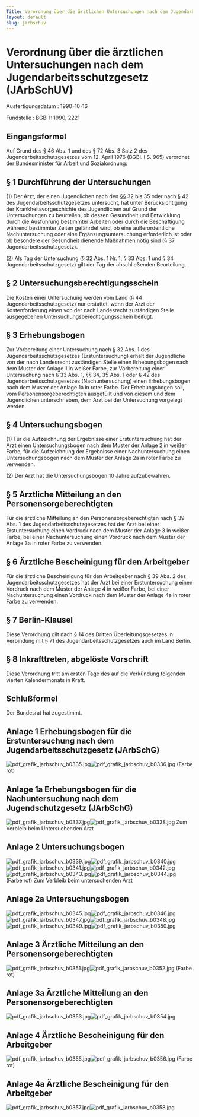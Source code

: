 ```yaml
---
Title: Verordnung über die ärztlichen Untersuchungen nach dem Jugendarbeitsschutzgesetz
layout: default
slug: jarbschuv
---
```


# Verordnung über die ärztlichen Untersuchungen nach dem Jugendarbeitsschutzgesetz (JArbSchUV)

Ausfertigungsdatum
:   1990-10-16

Fundstelle
:   BGBl I: 1990, 2221



## Eingangsformel

Auf Grund des § 46 Abs. 1 und des § 72 Abs. 3 Satz 2 des
Jugendarbeitsschutzgesetzes vom 12. April 1976 (BGBl. I S. 965)
verordnet der Bundesminister für Arbeit und Sozialordnung:


## § 1 Durchführung der Untersuchungen

(1) Der Arzt, der einen Jugendlichen nach den §§ 32 bis 35 oder nach §
42 des Jugendarbeitsschutzgesetzes untersucht, hat unter
Berücksichtigung der Krankheitsvorgeschichte des Jugendlichen auf
Grund der Untersuchungen zu beurteilen, ob dessen Gesundheit und
Entwicklung durch die Ausführung bestimmter Arbeiten oder durch die
Beschäftigung während bestimmter Zeiten gefährdet wird, ob eine
außerordentliche Nachuntersuchung oder eine Ergänzungsuntersuchung
erforderlich ist oder ob besondere der Gesundheit dienende Maßnahmen
nötig sind (§ 37 Jugendarbeitsschutzgesetz).

(2) Als Tag der Untersuchung (§ 32 Abs. 1 Nr. 1, § 33 Abs. 1 und § 34
Jugendarbeitsschutzgesetz) gilt der Tag der abschließenden
Beurteilung.


## § 2 Untersuchungsberechtigungsschein

Die Kosten einer Untersuchung werden vom Land (§ 44
Jugendarbeitsschutzgesetz) nur erstattet, wenn der Arzt der
Kostenforderung einen von der nach Landesrecht zuständigen Stelle
ausgegebenen Untersuchungsberechtigungsschein beifügt.


## § 3 Erhebungsbogen

Zur Vorbereitung einer Untersuchung nach § 32 Abs. 1 des
Jugendarbeitsschutzgesetzes (Erstuntersuchung) erhält der Jugendliche
von der nach Landesrecht zuständigen Stelle einen Erhebungsbogen nach
dem Muster der Anlage 1 in weißer Farbe, zur Vorbereitung einer
Untersuchung nach § 33 Abs. 1, §§ 34, 35 Abs. 1 oder § 42 des
Jugendarbeitsschutzgesetzes (Nachuntersuchung) einen Erhebungsbogen
nach dem Muster der Anlage 1a in roter Farbe. Der Erhebungsbogen soll,
vom Personensorgeberechtigten ausgefüllt und von diesem und dem
Jugendlichen unterschrieben, dem Arzt bei der Untersuchung vorgelegt
werden.


## § 4 Untersuchungsbogen

(1) Für die Aufzeichnung der Ergebnisse einer Erstuntersuchung hat der
Arzt einen Untersuchungsbogen nach dem Muster der Anlage 2 in weißer
Farbe, für die Aufzeichnung der Ergebnisse einer Nachuntersuchung
einen Untersuchungsbogen nach dem Muster der Anlage 2a in roter Farbe
zu verwenden.

(2) Der Arzt hat die Untersuchungsbogen 10 Jahre aufzubewahren.


## § 5 Ärztliche Mitteilung an den Personensorgeberechtigten

Für die ärztliche Mitteilung an den Personensorgeberechtigten nach §
39 Abs. 1 des Jugendarbeitsschutzgesetzes hat der Arzt bei einer
Erstuntersuchung einen Vordruck nach dem Muster der Anlage 3 in weißer
Farbe, bei einer Nachuntersuchung einen Vordruck nach dem Muster der
Anlage 3a in roter Farbe zu verwenden.


## § 6 Ärztliche Bescheinigung für den Arbeitgeber

Für die ärztliche Bescheinigung für den Arbeitgeber nach § 39 Abs. 2
des Jugendarbeitsschutzgesetzes hat der Arzt bei einer
Erstuntersuchung einen Vordruck nach dem Muster der Anlage 4 in weißer
Farbe, bei einer Nachuntersuchung einen Vordruck nach dem Muster der
Anlage 4a in roter Farbe zu verwenden.


## § 7 Berlin-Klausel

Diese Verordnung gilt nach § 14 des Dritten Überleitungsgesetzes in
Verbindung mit § 71 des Jugendarbeitsschutzgesetzes auch im Land
Berlin.


## § 8 Inkrafttreten, abgelöste Vorschrift

Diese Verordnung tritt am ersten Tage des auf die Verkündung folgenden
vierten Kalendermonats in Kraft.


## Schlußformel

Der Bundesrat hat zugestimmt.


## Anlage 1 Erhebungsbogen für die Erstuntersuchung nach dem Jugendarbeitsschutzgesetz (JArbSchG)

![pdf_grafik_jarbschuv_b0335.jpg](pdf_grafik_jarbschuv_b0335.jpg)![pdf_grafik_jarbschuv_b0336.jpg](pdf_grafik_jarbschuv_b0336.jpg)
(Farbe rot)

## Anlage 1a Erhebungsbogen für die Nachuntersuchung nach dem Jugendschutzgesetz (JArbSchG)

![pdf_grafik_jarbschuv_b0337.jpg](pdf_grafik_jarbschuv_b0337.jpg)![pdf_grafik_jarbschuv_b0338.jpg](pdf_grafik_jarbschuv_b0338.jpg)
Zum Verbleib beim Untersuchenden Arzt

## Anlage 2 Untersuchungsbogen

![pdf_grafik_jarbschuv_b0339.jpg](pdf_grafik_jarbschuv_b0339.jpg)![pdf_grafik_jarbschuv_b0340.jpg](pdf_grafik_jarbschuv_b0340.jpg)![pdf_grafik_jarbschuv_b0341.jpg](pdf_grafik_jarbschuv_b0341.jpg)![pdf_grafik_jarbschuv_b0342.jpg](pdf_grafik_jarbschuv_b0342.jpg)![pdf_grafik_jarbschuv_b0343.jpg](pdf_grafik_jarbschuv_b0343.jpg)![pdf_grafik_jarbschuv_b0344.jpg](pdf_grafik_jarbschuv_b0344.jpg)
(Farbe rot)
Zum Verbleib beim untersuchenden Arzt

## Anlage 2a Untersuchungsbogen

![pdf_grafik_jarbschuv_b0345.jpg](pdf_grafik_jarbschuv_b0345.jpg)![pdf_grafik_jarbschuv_b0346.jpg](pdf_grafik_jarbschuv_b0346.jpg)![pdf_grafik_jarbschuv_b0347.jpg](pdf_grafik_jarbschuv_b0347.jpg)![pdf_grafik_jarbschuv_b0348.jpg](pdf_grafik_jarbschuv_b0348.jpg)![pdf_grafik_jarbschuv_b0349.jpg](pdf_grafik_jarbschuv_b0349.jpg)![pdf_grafik_jarbschuv_b0350.jpg](pdf_grafik_jarbschuv_b0350.jpg)

## Anlage 3 Ärztliche Mitteilung an den Personensorgeberechtigten

![pdf_grafik_jarbschuv_b0351.jpg](pdf_grafik_jarbschuv_b0351.jpg)![pdf_grafik_jarbschuv_b0352.jpg](pdf_grafik_jarbschuv_b0352.jpg)
(Farbe rot)

## Anlage 3a Ärztliche Mitteilung an den Personensorgeberechtigten

![pdf_grafik_jarbschuv_b0353.jpg](pdf_grafik_jarbschuv_b0353.jpg)![pdf_grafik_jarbschuv_b0354.jpg](pdf_grafik_jarbschuv_b0354.jpg)

## Anlage 4 Ärztliche Bescheinigung für den Arbeitgeber

![pdf_grafik_jarbschuv_b0355.jpg](pdf_grafik_jarbschuv_b0355.jpg)![pdf_grafik_jarbschuv_b0356.jpg](pdf_grafik_jarbschuv_b0356.jpg)
(Farbe rot)

## Anlage 4a Ärztliche Bescheinigung für den Arbeitgeber

![pdf_grafik_jarbschuv_b0357.jpg](pdf_grafik_jarbschuv_b0357.jpg)![pdf_grafik_jarbschuv_b0358.jpg](pdf_grafik_jarbschuv_b0358.jpg)
